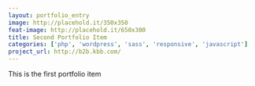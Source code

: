 ```yaml
---
layout: portfolio_entry
image: http://placehold.it/350x350
feat-image: http://placehold.it/650x300
title: Second Portfolio Item
categories: ['php', 'wordpress', 'sass', 'responsive', 'javascript']
project_url: http://b2b.kbb.com/
---
```

This is the first portfolio item
